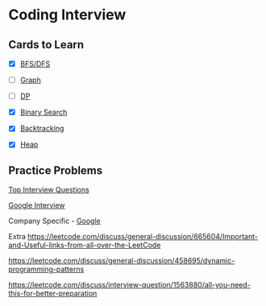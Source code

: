 # Coding Interview


## Cards to Learn

   - [x] [BFS/DFS](https://leetcode.com/explore/learn/card/queue-stack/232/practical-application-stack/)

   - [ ] [Graph](https://leetcode.com/explore/learn/card/graph/)
  
   - [ ] [DP](https://leetcode.com/explore/learn/card/dynamic-programming/)
   
   - [x] [Binary Search](https://leetcode.com/explore/learn/card/binary-search/136/template-analysis/935/)

   - [x] [Backtracking](https://leetcode.com/explore/learn/card/recursion-ii/470/divide-and-conquer/)

   - [x] [Heap](https://leetcode.com/explore/learn/card/heap/)
  

## Practice Problems
  
[Top Interview Questions](https://leetcode.com/explore/interview/card/top-interview-questions-hard/)

[Google Interview](https://leetcode.com/explore/interview/card/google/)

Company Specific - [Google](https://leetcode.com/company/google/)

Extra
   https://leetcode.com/discuss/general-discussion/665604/Important-and-Useful-links-from-all-over-the-LeetCode
   
   https://leetcode.com/discuss/general-discussion/458695/dynamic-programming-patterns
   
   https://leetcode.com/discuss/interview-question/1563880/all-you-need-this-for-better-preparation
   
